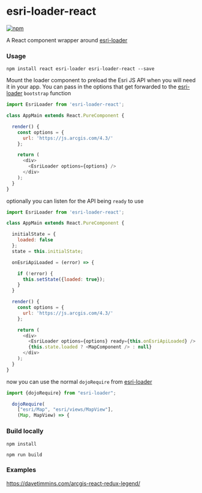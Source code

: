 # esri-loader-react

[![npm](https://img.shields.io/npm/v/esri-loader-react.svg)](https://www.npmjs.com/package/esri-loader-react)

A React component wrapper around [esri-loader](https://github.com/tomwayson/esri-loader)

### Usage

`npm install react esri-loader esri-loader-react --save`

Mount the loader component to preload the Esri JS API when you will need it in your app.
You can pass in the options that get forwarded to the [esri-loader](https://github.com/tomwayson/esri-loader) `bootstrap` function

```js
import EsriLoader from 'esri-loader-react';

class AppMain extends React.PureComponent {

  render() {
    const options = {
      url: 'https://js.arcgis.com/4.3/'
    };

    return (
      <div>
        <EsriLoader options={options} />
      </div>
    );
  }
}
```

optionally you can listen for the API being `ready` to use

```js
import EsriLoader from 'esri-loader-react';

class AppMain extends React.PureComponent {

  initialState = {
    loaded: false
  };
  state = this.initialState;

  onEsriApiLoaded = (error) => {

    if (!error) {
      this.setState({loaded: true});
    }
  }

  render() {
    const options = {
      url: 'https://js.arcgis.com/4.3/'
    };

    return (
      <div>
        <EsriLoader options={options} ready={this.onEsriApiLoaded} />
        {this.state.loaded ? <MapComponent /> : null}
      </div>
    );
  }
}
```

now you can use the normal `dojoRequire` from [esri-loader](https://github.com/tomwayson/esri-loader)

```js
import {dojoRequire} from "esri-loader";

  dojoRequire(
    ["esri/Map", "esri/views/MapView"],
    (Map, MapView) => {
```

### Build locally

`npm install`

`npm run build`

### Examples

https://davetimmins.com/arcgis-react-redux-legend/